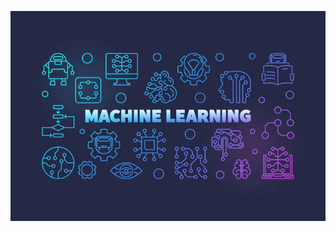 ![image alt](https://github.com/Navdeep-7/AI_NLP--Python_Machine_Learning/blob/9912e25a4e0e7dc1a3e8be069b4ba01ed413f4b2/ML.jpeg.jpg)
